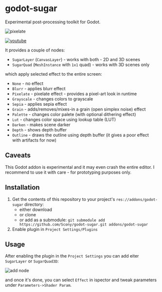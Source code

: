 # godot-sugar

Experimental post-processing toolkit for Godot.

![pixelate]("media/pixelate.gif" "pixelate")

[![youtube](https://img.youtube.com/vi/C4oMqvwJ4FU/0.jpg)](https://www.youtube.com/watch?v=C4oMqvwJ4FU)

It provides a couple of nodes:

* `SugarLayer` (`CanvasLayer`) - works with both - 2D and 3D scenes
* `SugarQuad` (`MeshInstance` with `1x1` quad) - works with 3D scenes only

which apply selected effect to the entire screen:

* `None` - no effect
* `Blurr` - applies blurr effect
* `Pixelate` - pixelate effect - provides a pixel-art look in runtime
* `Grayscale` - changes colors to grayscale
* `Sepia` - applies sepia effect
* `Grain` - adds/removes/mixes-in a grain (open simplex noise) effect
* `Palette` - changes color palete (with optional dithering effect)
* `Lut` - changes color space using lookup table (LUT)
* `Darken` - makes scene darker
* `Depth` - shows depth buffer
* `Outline` - draws the outline using depth buffer (it gives a poor effect with artifacts for now)

## Caveats

This Godot addon is experimental and it may even crash the entire editor. I recommend to use it with care - for prototyping purposes only.

## Installation

1. Get the contents of this repository to your project's `res://addons/godot-sugar` directory:
    * either download
    * or clone
    * or add as a submodule: `git submodule add https://github.com/Scony/godot-sugar.git addons/godot-sugar`
2. Enable plugin in `Project Settings/Plugins`

## Usage

After enabling the plugin in the `Project Settings` you can add eiter `SugarLayer` or `SugarQuad3D`:

![add node]("media/add_node.png" "add node")

and once it's done, you can select `Effect` in ispector and tweak parameters under `Parameters->Shader Param`.
